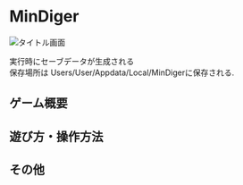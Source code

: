 # MinDiger

![タイトル画面](https://github.com/user-attachments/assets/bab234dc-ddf7-48c0-b834-a3e1a68ef820)

実行時にセーブデータが生成される  
保存場所は Users/User/Appdata/Local/MinDigerに保存される.

## ゲーム概要


## 遊び方・操作方法


## その他
